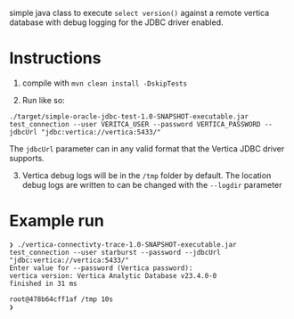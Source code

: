 simple java class to execute `select version()` against a remote vertica database 
with debug logging for the JDBC driver enabled.

# Instructions

1. compile with `mvn clean install -DskipTests`

2. Run like so:

```
./target/simple-oracle-jdbc-test-1.0-SNAPSHOT-executable.jar test_connection --user VERITCA_USER --password VERTICA_PASSWORD --jdbcUrl "jdbc:vertica://vertica:5433/"
```

The `jdbcUrl` parameter can in any valid format that the Vertica JDBC driver supports.

3. Vertica debug logs will be in the `/tmp` folder by default. The location debug logs are written to can be 
changed with the `--logdir` parameter

# Example run

```
❯ ./vertica-connectivty-trace-1.0-SNAPSHOT-executable.jar test_connection --user starburst --password --jdbcUrl "jdbc:vertica://vertica:5433/"
Enter value for --password (Vertica password): 
vertica version: Vertica Analytic Database v23.4.0-0
finished in 31 ms

root@478b64cff1af /tmp 10s
❯ 
```

